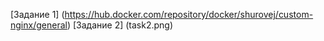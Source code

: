 [Задание 1] (https://hub.docker.com/repository/docker/shurovej/custom-nginx/general)
[Задание 2] (task2.png)
